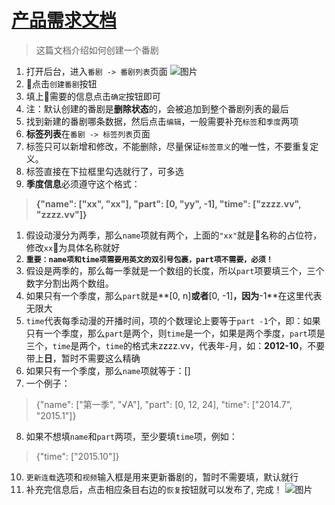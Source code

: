 # [产品需求文档](/)

> 这篇文档介绍如何创建一个番剧

1. 打开后台，进入`番剧 -> 番剧列表`页面
  ![图片](https://cdn.riuir.com/owner/QQ20171016-203141@2x.png)
2. 点击`创建番剧`按钮 
3. 填上需要的信息点击`确定`按钮即可
4. 注：默认创建的番剧是**删除状态**的，会被追加到整个番剧列表的最后
5. 找到新建的番剧哪条数据，然后点击`编辑`，一般需要补充`标签`和`季度`两项
6. **标签列表**在`番剧 -> 标签列表`页面
7. 标签只可以新增和修改，不能删除，尽量保证`标签意义`的唯一性，不要重复定义。
8. 标签直接在下拉框里勾选就行了，可多选
9. **季度信息**必须遵守这个格式：
  > **{"name": ["xx", "xx"], "part": [0, "yy", -1], "time": ["zzzz.vv", "zzzz.vv"]}**

  1. 假设动漫分为两季，那么`name`项就有两个，上面的`"xx"`就是名称的占位符，修改`xx`为具体名称就好
  2. **`重要：name项和time项需要用英文的双引号包裹，part项不需要，必须！`**
  3. 假设是两季的，那么每一季就是一个数组的长度，所以`part`项要填三个，三个数字分割出两个数组。
  4. 如果只有一个季度，那么`part`就是**[0, n]**或者**[0, -1]**，因为**-1**在这里代表无限大
  5. `time`代表每季动漫的开播时间，项的个数理论上要等于`part -1`个，即：如果只有一个季度，那么`part`是两个，则`time`是一个，如果是两个季度，`part`项是三个，`time`是两个，`time`的格式未zzzz.vv，代表年-月，如：**2012-10**，不要带上**日**，暂时不需要这么精确
  6. 如果只有一个季度，那么`name`项就等于：[]
  7. 一个例子：
  > {"name": ["第一季", "√A"], "part": [0, 12, 24], "time": ["2014.7", "2015.1"]}
  8. 如果不想填`name`和`part`两项，至少要填`time`项，例如：
  > {"time": ["2015.10"]}
10. `更新连载`选项和`视频`输入框是用来更新番剧的，暂时不需要填，默认就行
11. 补充完信息后，点击相应条目右边的`恢复`按钮就可以发布了, 完成！
  ![图片](https://cdn.riuir.com/owner/QQ20171017-082627@2x.png)